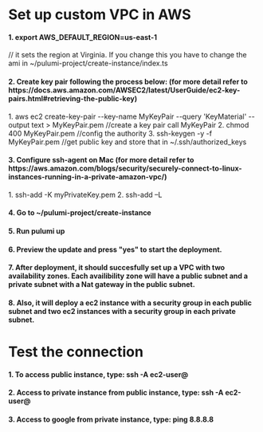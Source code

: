 <h1> Set up custom VPC in AWS </h1>
<h4> 1. export AWS_DEFAULT_REGION=us-east-1 </h4>   // it sets the region at Virginia. If you change this you have to change the ami in ~/pulumi-project/create-instance/index.ts

<h4> 2. Create key pair following the process below: (for more detail refer to https://docs.aws.amazon.com/AWSEC2/latest/UserGuide/ec2-key-pairs.html#retrieving-the-public-key)</h4>
    1. aws ec2 create-key-pair --key-name MyKeyPair --query 'KeyMaterial' --output text > MyKeyPair.pem   //create a key pair call MyKeyPair
    2. chmod 400 MyKeyPair.pem    //config the authority
    3. ssh-keygen -y -f MyKeyPair.pem   //get public key and store that in ~/.ssh/authorized_keys

<h4> 3. Configure ssh-agent on Mac (for more detail refer to https://aws.amazon.com/blogs/security/securely-connect-to-linux-instances-running-in-a-private-amazon-vpc/) </h4>
    1. ssh-add -K myPrivateKey.pem
    2. ssh-add –L

<h4> 4. Go to ~/pulumi-project/create-instance </h4>

<h4> 5. Run pulumi up </h4>

<h4> 6. Preview the update and press "yes" to start the deployment. </h4>

<h4> 7. After deployment, it should succesfully set up a VPC with two availability zones. Each availibility zone will have a public subnet and a private subnet with a Nat gateway in the public subnet. </h4>

<h4> 8. Also, it will deploy a ec2 instance with a security group in each public subnet and two ec2 instances with a security group in each private subnet. </h4>



<h1> Test the connection </h1>

<h4> 1. To access public instance, type: ssh -A ec2-user@<public instance’s DNS> </h4>

<h4> 2. Access to private instance from public instance, type: ssh -A ec2-user@<private instance’s private Ip> </h4>

<h4> 3. Access to google from private instance, type: ping 8.8.8.8 </h4>





